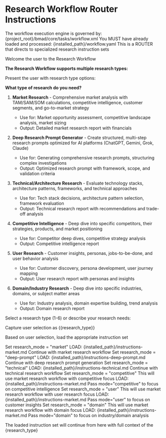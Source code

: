 # Research Workflow Router Instructions

<critical>The workflow execution engine is governed by: {project_root}/bmad/core/tasks/workflow.xml</critical>
<critical>You MUST have already loaded and processed: {installed_path}/workflow.yaml</critical>
<critical>This is a ROUTER that directs to specialized research instruction sets</critical>

<!-- IDE-INJECT-POINT: research-subagents -->

<workflow>

<step n="1" goal="Welcome and Research Type Selection">
<action>Welcome the user to the Research Workflow</action>

**The Research Workflow supports multiple research types:**

Present the user with research type options:

**What type of research do you need?**

1. **Market Research** - Comprehensive market analysis with TAM/SAM/SOM calculations, competitive intelligence, customer segments, and go-to-market strategy
   - Use for: Market opportunity assessment, competitive landscape analysis, market sizing
   - Output: Detailed market research report with financials

2. **Deep Research Prompt Generator** - Create structured, multi-step research prompts optimized for AI platforms (ChatGPT, Gemini, Grok, Claude)
   - Use for: Generating comprehensive research prompts, structuring complex investigations
   - Output: Optimized research prompt with framework, scope, and validation criteria

3. **Technical/Architecture Research** - Evaluate technology stacks, architecture patterns, frameworks, and technical approaches
   - Use for: Tech stack decisions, architecture pattern selection, framework evaluation
   - Output: Technical research report with recommendations and trade-off analysis

4. **Competitive Intelligence** - Deep dive into specific competitors, their strategies, products, and market positioning
   - Use for: Competitor deep dives, competitive strategy analysis
   - Output: Competitive intelligence report

5. **User Research** - Customer insights, personas, jobs-to-be-done, and user behavior analysis
   - Use for: Customer discovery, persona development, user journey mapping
   - Output: User research report with personas and insights

6. **Domain/Industry Research** - Deep dive into specific industries, domains, or subject matter areas
   - Use for: Industry analysis, domain expertise building, trend analysis
   - Output: Domain research report

<ask>Select a research type (1-6) or describe your research needs:</ask>

<action>Capture user selection as {{research_type}}</action>

</step>

<step n="2" goal="Route to Appropriate Research Instructions">

<critical>Based on user selection, load the appropriate instruction set</critical>

<check if="research_type == 1 OR fuzzy match market research">
  <action>Set research_mode = "market"</action>
  <action>LOAD: {installed_path}/instructions-market.md</action>
  <action>Continue with market research workflow</action>
</check>

<check if="research_type == 2 or prompt or fuzzy match deep research prompt">
  <action>Set research_mode = "deep-prompt"</action>
  <action>LOAD: {installed_path}/instructions-deep-prompt.md</action>
  <action>Continue with deep research prompt generation</action>
</check>

<check if="research_type == 3 technical or architecture or fuzzy match indicates technical type of research">
  <action>Set research_mode = "technical"</action>
  <action>LOAD: {installed_path}/instructions-technical.md</action>
  <action>Continue with technical research workflow</action>

</check>

<check if="research_type == 4 or fuzzy match competitive">
  <action>Set research_mode = "competitive"</action>
  <action>This will use market research workflow with competitive focus</action>
  <action>LOAD: {installed_path}/instructions-market.md</action>
  <action>Pass mode="competitive" to focus on competitive intelligence</action>

</check>

<check if="research_type == 5 or fuzzy match user research">
  <action>Set research_mode = "user"</action>
  <action>This will use market research workflow with user research focus</action>
  <action>LOAD: {installed_path}/instructions-market.md</action>
  <action>Pass mode="user" to focus on customer insights</action>

</check>

<check if="research_type == 6 or fuzzy match domain or industry or category">
  <action>Set research_mode = "domain"</action>
  <action>This will use market research workflow with domain focus</action>
  <action>LOAD: {installed_path}/instructions-market.md</action>
  <action>Pass mode="domain" to focus on industry/domain analysis</action>
</check>

<critical>The loaded instruction set will continue from here with full context of the {research_type}</critical>

</step>

</workflow>
